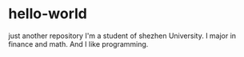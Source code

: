 # hello-world
just another repository
I'm a student of shezhen University. I major in finance and math. And I like programming. 
